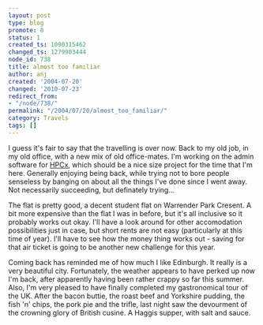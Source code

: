 ```yaml
---
layout: post
type: blog
promote: 0
status: 1
created_ts: 1090315462
changed_ts: 1279903444
node_id: 738
title: almost too familiar
author: anj
created: '2004-07-20'
changed: '2010-07-23'
redirect_from:
- "/node/738/"
permalink: "/2004/07/20/almost_too_familiar/"
category: Travels
tags: []
---
```

I guess it's fair to say that the travelling is over now.  Back to my old job, in my old office, with a new mix of old office-mates.  I'm working on the admin software for [HPCx](http://www.hpcx.ac.uk/), which should be a nice size project for the time that I'm here.  Generally enjoying being back, while trying not to bore people senseless by banging on about all the things I've done since I went away.  Not necessarily succeeding, but definately trying...
<!--break-->
The flat is pretty good, a decent student flat on Warrender Park Cresent.  A bit more expensive than the flat I was in before, but it's all inclusive so it probably works out okay.  I'll have a look around for other accomodation possibilities just in case, but short rents are not easy (particularly at this time of year).  I'll have to see how the money thing works out - saving for that air ticket is going to be another new challenge for this year.

Coming back has reminded me of how much I like Edinburgh.  It really is a very beautiful city.  Fortunately, the weather appears to have perked up now I'm back, after apparently having been rather crappy so far this summer.  Also, I'm very pleased to have finally completed my gastronomical tour of the UK.  After the bacon buttie, the roast beef and Yorkshire pudding, the fish 'n' chips, the pork pie and the trifle, last night saw the devourment of the crowning glory of British cusine.  A Haggis supper, with salt and sauce.
